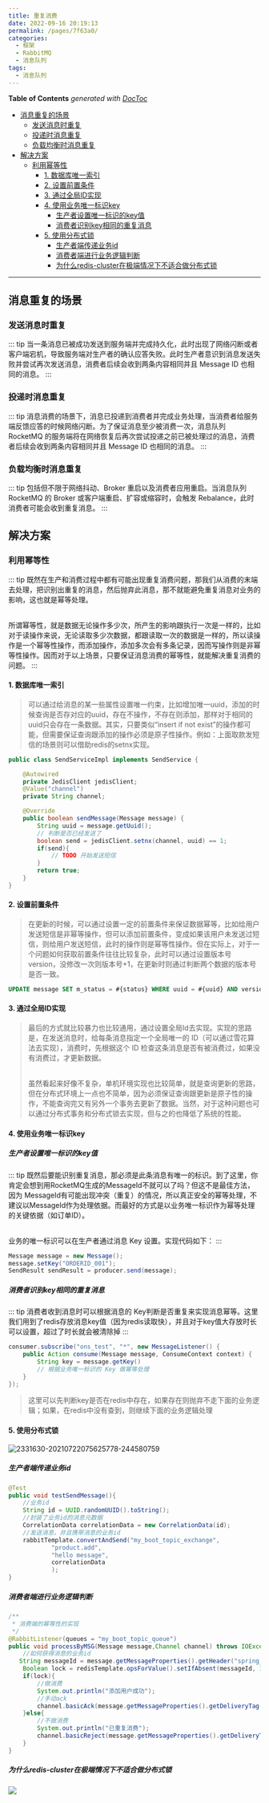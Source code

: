 ```yaml
---
title: 重复消费
date: 2022-09-16 20:19:13
permalink: /pages/7f63a0/
categories:
  - 框架
  - RabbitMQ
  - 消息队列 
tags:
  - 消息队列
---
```

<!-- START doctoc generated TOC please keep comment here to allow auto update -->
<!-- DON'T EDIT THIS SECTION, INSTEAD RE-RUN doctoc TO UPDATE -->
**Table of Contents**  *generated with [DocToc](https://github.com/thlorenz/doctoc)*

- [消息重复的场景](#%E6%B6%88%E6%81%AF%E9%87%8D%E5%A4%8D%E7%9A%84%E5%9C%BA%E6%99%AF)
  - [发送消息时重复](#%E5%8F%91%E9%80%81%E6%B6%88%E6%81%AF%E6%97%B6%E9%87%8D%E5%A4%8D)
  - [投递时消息重复](#%E6%8A%95%E9%80%92%E6%97%B6%E6%B6%88%E6%81%AF%E9%87%8D%E5%A4%8D)
  - [负载均衡时消息重复](#%E8%B4%9F%E8%BD%BD%E5%9D%87%E8%A1%A1%E6%97%B6%E6%B6%88%E6%81%AF%E9%87%8D%E5%A4%8D)
- [解决方案](#%E8%A7%A3%E5%86%B3%E6%96%B9%E6%A1%88)
  - [利用幂等性](#%E5%88%A9%E7%94%A8%E5%B9%82%E7%AD%89%E6%80%A7)
    - [1. 数据库唯一索引](#1-%E6%95%B0%E6%8D%AE%E5%BA%93%E5%94%AF%E4%B8%80%E7%B4%A2%E5%BC%95)
    - [2. 设置前置条件](#2-%E8%AE%BE%E7%BD%AE%E5%89%8D%E7%BD%AE%E6%9D%A1%E4%BB%B6)
    - [3. 通过全局ID实现](#3-%E9%80%9A%E8%BF%87%E5%85%A8%E5%B1%80id%E5%AE%9E%E7%8E%B0)
    - [4. 使用业务唯一标识key](#4-%E4%BD%BF%E7%94%A8%E4%B8%9A%E5%8A%A1%E5%94%AF%E4%B8%80%E6%A0%87%E8%AF%86key)
      - [生产者设置唯一标识的key值](#%E7%94%9F%E4%BA%A7%E8%80%85%E8%AE%BE%E7%BD%AE%E5%94%AF%E4%B8%80%E6%A0%87%E8%AF%86%E7%9A%84key%E5%80%BC)
      - [消费者识别key相同的重复消息](#%E6%B6%88%E8%B4%B9%E8%80%85%E8%AF%86%E5%88%ABkey%E7%9B%B8%E5%90%8C%E7%9A%84%E9%87%8D%E5%A4%8D%E6%B6%88%E6%81%AF)
    - [5. 使用分布式锁](#5-%E4%BD%BF%E7%94%A8%E5%88%86%E5%B8%83%E5%BC%8F%E9%94%81)
      - [生产者端传递业务id](#%E7%94%9F%E4%BA%A7%E8%80%85%E7%AB%AF%E4%BC%A0%E9%80%92%E4%B8%9A%E5%8A%A1id)
      - [消费者端进行业务逻辑判断](#%E6%B6%88%E8%B4%B9%E8%80%85%E7%AB%AF%E8%BF%9B%E8%A1%8C%E4%B8%9A%E5%8A%A1%E9%80%BB%E8%BE%91%E5%88%A4%E6%96%AD)
      - [为什么redis-cluster在极端情况下不适合做分布式锁](#%E4%B8%BA%E4%BB%80%E4%B9%88redis-cluster%E5%9C%A8%E6%9E%81%E7%AB%AF%E6%83%85%E5%86%B5%E4%B8%8B%E4%B8%8D%E9%80%82%E5%90%88%E5%81%9A%E5%88%86%E5%B8%83%E5%BC%8F%E9%94%81)

<!-- END doctoc generated TOC please keep comment here to allow auto update -->

---
## 消息重复的场景
### 发送消息时重复
::: tip
当一条消息已被成功发送到服务端并完成持久化，此时出现了网络闪断或者客户端宕机，导致服务端对生产者的确认应答失败。此时生产者意识到消息发送失败并尝试再次发送消息，消费者后续会收到两条内容相同并且 Message ID 也相同的消息。
:::

### 投递时消息重复
::: tip
消息消费的场景下，消息已投递到消费者并完成业务处理，当消费者给服务端反馈应答的时候网络闪断。为了保证消息至少被消费一次，消息队列 RocketMQ 的服务端将在网络恢复后再次尝试投递之前已被处理过的消息，消费者后续会收到两条内容相同并且 Message ID 也相同的消息。
:::

### 负载均衡时消息重复
::: tip
包括但不限于网络抖动、Broker 重启以及消费者应用重启。当消息队列 RocketMQ 的 Broker 或客户端重启、扩容或缩容时，会触发 Rebalance，此时消费者可能会收到重复消息。
:::

## 解决方案
### 利用幂等性
::: tip
既然在生产和消费过程中都有可能出现重复消费问题，那我们从消费的末端去处理，把识别出重复的消息，然后抛弃此消息，那不就能避免重复消息对业务的影响，这也就是幂等处理。

<br />所谓幂等性，就是数据无论操作多少次，所产生的影响跟执行一次是一样的，比如对于读操作来说，无论读取多少次数据，都跟读取一次的数据是一样的，所以读操作是一个幂等性操作，而添加操作，添加多次会有多条记录，因而写操作则是非幂等性操作。因而对于以上场景，只要保证消息消费的幂等性，就能解决重复消费的问题。
:::

#### 1. 数据库唯一索引
> 可以通过给消息的某一些属性设置唯一约束，比如增加唯一uuid，添加的时候查询是否存对应的uuid，存在不操作，不存在则添加，那样对于相同的uuid只会存在一条数据。其实，只要类似“insert if not exist”的操作都可能，但需要保证查询跟添加的操作必须是原子性操作。例如：上面取款发短信的场景则可以借助redis的setnx实现。

```java
public class SendServiceImpl implements SendService {

    @Autowired
    private JedisClient jedisClient;
    @Value("channel")
    private String channel;

    @Override
    public boolean sendMessage(Message message) {
        String uuid = message.getUuid();
        // 判断是否已经发送了
        boolean send = jedisClient.setnx(channel, uuid) == 1;
        if(send){
            // TODO 开始发送短信
        }
        return true;
    }
}
```
#### 2. 设置前置条件
> 在更新的时候，可以通过设置一定的前置条件来保证数据幂等，比如给用户发送短信是非幂等操作，但可以添加前置条件，变成如果该用户未发送过短信，则给用户发送短信，此时的操作则是幂等性操作。但在实际上，对于一个问题如何获取前置条件往往比较复杂，此时可以通过设置版本号version，没修改一次则版本号+1，在更新时则通过判断两个数据的版本号是否一致。

```sql
UPDATE message SET m_status = #{status} WHERE uuid = #{uuid} AND version = #{version}
```
#### 3. 通过全局ID实现
> 最后的方式就比较暴力也比较通用，通过设置全局Id去实现。实现的思路是，在发送消息时，给每条消息指定一个全局唯一的 ID（可以通过雪花算法去实现），消费时，先根据这个 ID 检查这条消息是否有被消费过，如果没有消费过，才更新数据。
>
> <br />虽然看起来好像不复杂，单机环境实现也比较简单，就是查询更新的思路，但在分布式环境上一点也不简单，因为必须保证查询跟更新是原子性的操作，不能查询完又有另外一个事务去更新了数据。当然，对于这种问题也可以通过分布式事务和分布式锁去实现，但与之的也降低了系统的性能。

#### 4. 使用业务唯一标识key
##### 生产者设置唯一标识的key值
::: tip
既然后要能识别重复消息，那必须是此条消息有唯一的标识。到了这里，你肯定会想到用RocketMQ生成的MessageId不就可以了吗？但这不是最佳方法，因为 MessageId有可能出现冲突（重复）的情况，所以真正安全的幂等处理，不建议以MessageId作为处理依据。而最好的方式是以业务唯一标识作为幂等处理的关键依据（如订单ID）。

<br />业务的唯一标识可以在生产者通过消息 Key 设置。实现代码如下：
:::

```java
Message message = new Message();
message.setKey("ORDERID_001");
SendResult sendResult = producer.send(message);
```
##### 消费者识别key相同的重复消息
::: tip
消费者收到消息时可以根据消息的 Key判断是否重复来实现消息幂等。这里我们用到了redis存放消息key值（因为redis读取快），并且对于key值大存放时长可以设置，超过了时长就会被清除掉
:::
```java
consumer.subscribe("ons_test", "*", new MessageListener() {
    public Action consume(Message message, ConsumeContext context) {
        String key = message.getKey()
        // 根据业务唯一标识的 Key 做幂等处理
    }
});
```
> 这里可以先判断key是否在redis中存在，如果存在则抛弃不走下面的业务逻辑；如果，在redis中没有查到，则继续下面的业务逻辑处理

#### 5. 使用分布式锁
![2331630-20210722075625778-244580759](https://images.zaiolos.top/images/202209162027755.png)
##### 生产者端传递业务id
```java
@Test
public void testSendMessage(){
    //业务id
    String id = UUID.randomUUID().toString();
    //封装了业务id的消息元数据
    CorrelationData correlationData = new CorrelationData(id);
    //发送消息，并且携带消息的业务id
    rabbitTemplate.convertAndSend("my_boot_topic_exchange",
            "product.add",
            "hello message",
            correlationData
            );
}
```
##### 消费者端进行业务逻辑判断
```java
/**
 * 消费端的幂等性的实现
 */
@RabbitListener(queues = "my_boot_topic_queue")
public void processByMSG(Message message,Channel channel) throws IOException {
    //如何获得消息的业务id
   String messageId = message.getMessageProperties().getHeader("spring_returned_message_correlation");	//设置分布式锁
    Boolean lock = redisTemplate.opsForValue().setIfAbsent(messageId, 1,100000, TimeUnit.MILLISECONDS);
    if(lock){
        //做消费
        System.out.println("添加用户成功");
        //手动ack
        channel.basicAck(message.getMessageProperties().getDeliveryTag(),false);
    }else{
        //不做消费
        System.out.println("已重复消费");
        channel.basicReject(message.getMessageProperties().getDeliveryTag(),false);
    }
}
```
##### 为什么redis-cluster在极端情况下不适合做分布式锁
![](https://images.zaiolos.top/images/202209162025244.png)
